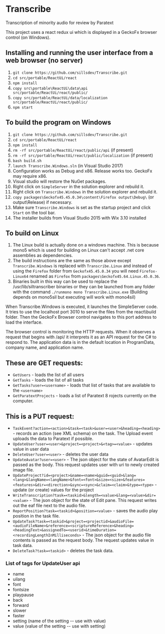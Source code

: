 # Transcribe
Transcription of minority audio for review by Paratext

This project uses a react redux ui which is displayed in a GeckoFx browser control (on Windows).

## Installing and running the user interface from a web browser (no server)
1. `git clone https://github.com/sillsdev/Transcribe.git`
1. `cd src/portable/ReactUi/react`
1. `npm install`
1. `copy src\portable\ReactUi\data\api src/portable/ReactUi/react/public/`
1. `copy src/portable/ReactUi/data/localization src/portable/ReactUi/react/public/`
1. `npm start`

## To build the program on Windows
1. `git clone https://github.com/sillsdev/Transcribe.git`
1. `cd src/portable/ReactUi/react`
1. `npm install`
1. `rm -rf src/portable/ReactUi/react/public/api` (if present)
1. `rm -rf src/portable/ReactUi/react/public/localization` (if present)
1. `bash build.sh`
1. `launch Transcribe.Windows.sln` (in Visual Studio 2017)
1. Configuration works as Debug and x86. Release works too. GeckoFx may require x86.
1. Visual studio will restore the NuGet packages.
1. Right click on `SimpleServer` in the solution explorer and rebuild it.
1. Right click on `Transcribe.Windows` in the solution explorer and rebuild it.
1. `copy packages\Geckofx45.45.0.34\content\Firefox output\Debug\` (or output\Release) if necessary.
1. Make sure `Transcribe.Windows` is set as the startup project and click `Start` on the tool bar.
1. The installer builds from Visual Studio 2015 with Wix 3.10 installed

## To build on Linux
1. The Linux build is actually done on a windows machine. This is because mono5 which is used for building on Linux can't accept .net core assemblies as dependencies.
1. The build instructions are the same as those above except `Transcribe.Windows` is replaced with `Transcribe.Linux` and instead of using the `Firefox` folder from `Geckofx45.45.0.34` you will need `Firefox-Linux64` renamed as `Firefox` from `packages\Geckofx45.64.Linux.45.0.36`.
1. Binaries built in this way can be used to replace the /usr/lib/siltranscriber binaries or they can be launched from any folder with the command `./runmono mono Transcribe.Linux.exe` (Building depends on mono5sil but executing will work with mono4sil)

When Transcribe.Windows is executed, it launches the SimpleServer code. It tries to use the localhost port 3010 to serve the files from the react\build folder. Then the GeckoFx Browser control navigates to this port address to load the interface.

The browser control is monitoring the HTTP requests. When it observes a request that begins with /api/ it interprets it as an API request for the C# to respond to. The application data is in the default location in ProgramData, company name, and application name.

## These are GET requests:
- `GetUsers` - loads the list of all users
- `GetTasks` - loads the list of all tasks
- `GetTasks?user=<username>` - loads that list of tasks that are available to the `<username>`
- `GetParatextProjects` - loads a list of Paratext 8 rojects currently on the computer.

## This is a PUT request:
- `TaskEvent?action=<action>&task=<task>&user=<user>&heading=<heading>` - records an action (see XML schema) on the task. The Upload event uploads the data to Paratext if possible.
- `UpdateUser?user=<user>&project=<project>&<tag>=<value>` - updates value in user data
- `DeleteUser?user=<user>` - deletes the user data
- `UpdateAvatar?user=<user>` - The json object for the state of AvatarEdit is passed as the body. This request updates user with uri to newly created image file.
- `UpdateProject?id=<project>&name=<name>&guid=<guid>&lang=<lang>&langName=<langName>&font=<font>&size=<size>&features=<features>&dir=<direction>&sync=<sync>&claim=<claim>&type=<type>` - update (or create) values for the project
- `WriteTranscription?task=<taskid>&length=<value>&lang=<value>&dir=<value>` - The json object for the state of Edit pane. This request writes out the eaf file next to the audio file.
- `ReportPosition?task=<taskid>&position=<value>` - saves the audio play position in the task file.
- `UpdateTask?task=<taskid>&project=<projectid>&audioFile=<audioFileName>&reference=<scriptureReference>&heading=<headingText>&assignedTo=<userid>&timeDuration=<recordingLengthInMilliseconds>` - The json object for the audio file contents  is passed as the request body. The request updates value in task data.
- `DeleteTask?task=<taskid>` - deletes the task data.

### List of tags for UpdateUser api
- name
- uilang
- font
- fontsize
- playpause
- back
- forward
- slower
- faster
- setting (name of the setting -- use with value)
- value (value of the setting -- use with setting)

